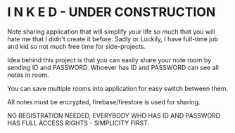 # I N K E D - UNDER CONSTRUCTION

Note sharing application that will simplify your life so much that you will hate me that I didn't create it before. 
Sadly or Luckily, I have full-time job and kid so not much free time for side-projects.

Idea behind this project is that you can easily share your note room by sending ID and PASSWORD.
Whoever has ID and PASSWORD can see all notes in room.

You can save multiple rooms into application for easy switch between them.

All notes must be encrypted, firebase/firestore is used for sharing.

NO REGISTRATION NEEDED, EVERYBODY WHO HAS ID AND PASSWORD HAS FULL ACCESS RIGHTS - SIMPLICITY FIRST.
